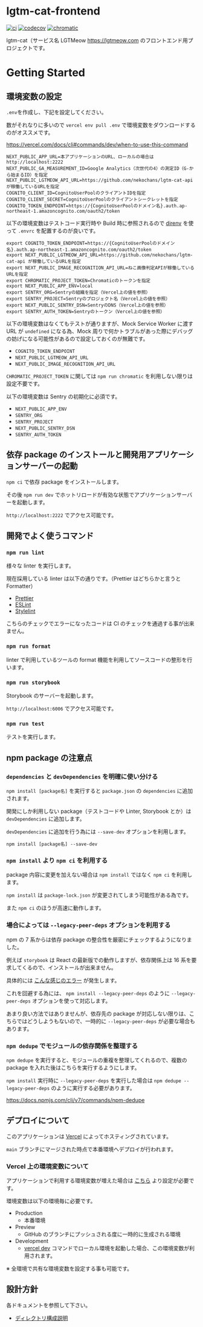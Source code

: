 # lgtm-cat-frontend

[![ci](https://github.com/nekochans/lgtm-cat-frontend/actions/workflows/ci.yml/badge.svg)](https://github.com/nekochans/lgtm-cat-frontend/actions/workflows/ci.yml)
[![codecov](https://codecov.io/gh/nekochans/lgtm-cat-frontend/branch/main/graph/badge.svg?token=PQ4VYSDNFX)](https://codecov.io/gh/nekochans/lgtm-cat-frontend)
[![chromatic](https://github.com/nekochans/lgtm-cat-frontend/actions/workflows/chromatic.yml/badge.svg)](https://github.com/nekochans/lgtm-cat-frontend/actions/workflows/chromatic.yml)

lgtm-cat（サービス名 LGTMeow https://lgtmeow.com のフロントエンド用プロジェクトです。

# Getting Started

## 環境変数の設定

`.env`を作成し、下記を設定してください。

数がそれなりに多いので `vercel env pull .env` で環境変数をダウンロードするのがオススメです。

https://vercel.com/docs/cli#commands/dev/when-to-use-this-command

```
NEXT_PUBLIC_APP_URL=本アプリケーションのURL、ローカルの場合は http://localhost:2222
NEXT_PUBLIC_GA_MEASUREMENT_ID=Google Analytics（次世代の4）の測定ID（G-から始まるID）を指定
NEXT_PUBLIC_LGTMEOW_API_URL=https://github.com/nekochans/lgtm-cat-api が稼働しているURLを指定
COGNITO_CLIENT_ID=CognitoUserPoolのクライアントIDを指定
COGNITO_CLIENT_SECRET=CognitoUserPoolのクライアントシークレットを指定
COGNITO_TOKEN_ENDPOINT=https://{CognitoUserPoolのドメイン名}.auth.ap-northeast-1.amazoncognito.com/oauth2/token
```

以下の環境変数はテストコード実行時や Build 時に参照されるので [direnv](https://github.com/direnv/direnv) を使って `.envrc` を配置するのが良いです。

```
export COGNITO_TOKEN_ENDPOINT=https://{CognitoUserPoolのドメイン名}.auth.ap-northeast-1.amazoncognito.com/oauth2/token
export NEXT_PUBLIC_LGTMEOW_API_URL=https://github.com/nekochans/lgtm-cat-api が稼働しているURLを指定
export NEXT_PUBLIC_IMAGE_RECOGNITION_API_URL=ねこ画像判定APIが稼働しているURLを指定
export CHROMATIC_PROJECT_TOKEN=Chromaticのトークンを指定
export NEXT_PUBLIC_APP_ENV=local
export SENTRY_ORG=Sentryの組織を指定（Vercel上の値を参照）
export SENTRY_PROJECT=Sentryのプロジェクト名（Vercel上の値を参照）
export NEXT_PUBLIC_SENTRY_DSN=SentryのDNS（Vercel上の値を参照）
export SENTRY_AUTH_TOKEN=Sentryのトークン（Vercel上の値を参照）
```

以下の環境変数はなくてもテストが通りますが、Mock Service Worker に渡す URL が `undefined` になる為、Mock 周りで何かトラブルがあった際にデバッグの妨げになる可能性があるので設定しておくのが無難です。

- `COGNITO_TOKEN_ENDPOINT`
- `NEXT_PUBLIC_LGTMEOW_API_URL`
- `NEXT_PUBLIC_IMAGE_RECOGNITION_API_URL`

`CHROMATIC_PROJECT_TOKEN` に関しては `npm run chromatic` を利用しない限りは設定不要です。

以下の環境変数は Sentry の初期化に必須です。

- `NEXT_PUBLIC_APP_ENV`
- `SENTRY_ORG`
- `SENTRY_PROJECT`
- `NEXT_PUBLIC_SENTRY_DSN`
- `SENTRY_AUTH_TOKEN`

## 依存 package のインストールと開発用アプリケーションサーバーの起動

`npm ci` で依存 package をインストールします。

その後 `npm run dev` でホットリロードが有効な状態でアプリケーションサーバーを起動します。

`http://localhost:2222` でアクセス可能です。

## 開発でよく使うコマンド

### `npm run lint`

様々な linter を実行します。

現在採用している linter は以下の通りです。（Prettier はどちらかと言うと Formatter）

- [Prettier](https://prettier.io/)
- [ESLint](https://eslint.org/)
- [Stylelint](https://stylelint.io/)

こちらのチェックでエラーになったコードは CI のチェックを通過する事が出来ません。

### `npm run format`

linter で利用しているツールの format 機能を利用してソースコードの整形を行います。

### `npm run storybook`

Storybook のサーバーを起動します。

`http://localhost:6006` でアクセス可能です。

### `npm run test`

テストを実行します。

## npm package の注意点

### `dependencies` と `devDependencies` を明確に使い分ける

`npm install [package名]` を実行すると `package.json` の `dependencies` に追加されます。

開発にしか利用しない package（テストコードや Linter, Storybook とか）は `devDependencies` に追加します。

`devDependencies` に追加を行う為には `--save-dev` オプションを利用します。

`npm install [package名] --save-dev`

### `npm install` より `npm ci` を利用する

package 内容に変更を加えない場合は `npm install` ではなく `npm ci` を利用します。

`npm install` は `package-lock.json` が変更されてしまう可能性がある為です。

また `npm ci` のほうが高速に動作します。

### 場合によっては `--legacy-peer-deps` オプションを利用する

npm の 7 系からは依存 package の整合性を厳密にチェックするようになりました。

例えば `storybook` は React の最新版での動作しますが、依存関係上は 16 系を要求してくるので、インストールが出来ません。

具体的には [こんな感じのエラー](https://github.com/nekochans/lgtm-cat-frontend/issues/87#issuecomment-864349773) が発生します。

これを回避する為には、 `npm install --legacy-peer-deps` のように `--legacy-peer-deps` オプションを使って対応します。

あまり良い方法ではありませんが、依存先の package が対応しない限りは、こちらではどうしようもないので、一時的に `--legacy-peer-deps` が必要な場合もあります。

### `npm dedupe` でモジュールの依存関係を整理する

`npm dedupe` を実行すると、モジュールの重複を整理してくれるので、複数の package を入れた後はこちらを実行するようにします。

`npm install` 実行時に `--legacy-peer-deps` を実行した場合は `npm dedupe --legacy-peer-deps` のように実行する必要があります。

https://docs.npmjs.com/cli/v7/commands/npm-dedupe

## デプロイについて

このアプリケーションは [Vercel](https://vercel.com) によってホスティングされています。

`main` ブランチにマージされた時点で本番環境へデプロイが行われます。

### Vercel 上の環境変数について

アプリケーションで利用する環境変数が増えた場合は [こちら](https://vercel.com/nekochans/lgtm-cat-frontend/settings/environment-variables) より設定が必要です。

環境変数は以下の環境毎に必要です。

- Production
  - 本番環境
- Preview
  - GitHub のブランチにプッシュされる度に一時的に生成される環境
- Development
  - [vercel dev](https://vercel.com/docs/cli#commands/dev) コマンドでローカル環境を起動した場合、この環境変数が利用されます。

※ 全環境で共有な環境変数を設定する事も可能です。

## 設計方針

各ドキュメントを参照して下さい。

- [ディレクトリ構成説明](https://github.com/nekochans/lgtm-cat-frontend/blob/main/src/README.md)
